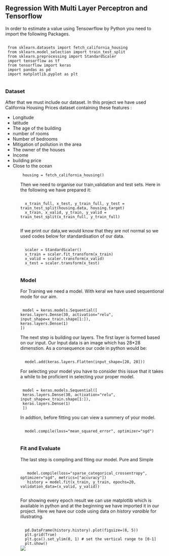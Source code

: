 <h2> Regression With Multi Layer Perceptron and Tensorflow</h2>
 
 
 <p> In order to estimate a value using Tensowrflow by Python you need to import the following Packages. </p>
 <code>
 from sklearn.datasets import fetch_california_housing
 from sklearn.model_selection import train_test_split
 from sklearn.preprocessing import StandardScaler
 import tensorflow as tf
 from tensorflow import keras
 import pandas as pd
 import matplotlib.pyplot as plt
 </code>
 
 <H3> Dataset </H3>
 
 <p> After that we must include our dataset. In this project we have used California Housing Prices dataset containing these features :  </p>
 
 <ul>
  <li>Longitude</li>
     <li>latitude</li>
     <li>The age of the building</li>
     <li>number of rooms</li>
     <li>Number of bedrooms</li>
     <li>Mitigation of pollution in the area</li>
     <li>The owner of the houses</li>
     <li>Income</li>
     <li>building price</li>
     <li>Close to the ocean</li>
 <ul>
  
<code> housing = fetch_california_housing()
</code>
<p> Then we need to organise our train,validation and test sets. Here in the following we have prepared it: </p>

  
<code>
  x_train_full, x_test, y_train_full, y_test = train_test_split(housing.data, housing.target)
  x_train, x_valid, y_train, y_valid = train_test_split(x_train_full, y_train_full)
 </code>
 
 <p> If we print our data,we would know that they are not normal so we used codes below for standardisation of our data.  </p>
 
 
  
 <code> 
  scaler = StandardScaler()
  x_train = scaler.fit_transform(x_train)
  x_valid = scaler.transform(x_valid)
  x_test = scaler.transform(x_test) 
 </code>
  
 <h3> Model </h3>
  <p> For Training we need a model. With keral we have used sequentional mode for our aim. </p>
  
<code>
 model = keras.models.Sequential([
keras.layers.Dense(30, activation="relu", input_shape=x_train.shape[1:]),
keras.layers.Dense(1)
])
</code>
<p> The next step is building our layers. The first layer is formed based on our input. Our Input data is an image which has 28*28 dimenstion. As a consequence our code in python would be:  </p>

<code> 
  model.add(keras.layers.Flatten(input_shape=[28, 28]))
</code>
 
 <p> For selecting your model you have to consider this issue that it takes a while to be proficient in selecting your proper model.</p>
 
<code>
 model = keras.models.Sequential([
 keras.layers.Dense(30, activation="relu", input_shape=x_train.shape[1:]),
 keras.layers.Dense(1)
 ])
</code>
 
 <p>
 In addtion, before fitting you can view a summery of your model.
 </p>
 <code>
  model.compile(loss="mean_squared_error", optimizer="sgd")
 </code>
 <h3> Fit and Evaluate </h3>
 <p>
 The last step is compiling and fiting our model. Pure and Simple
 </p>
 <code>
   model.compile(loss="sparse_categorical_crossentropy", optimizer="sgd", metrics=["accuracy"])
   history = model.fit(x_train, y_train, epochs=20, validation_data=(x_valid, y_valid))
 </code>

<p> 
 For showing every epoch result we can use matplotlib which is available in python and at the beginning we have imported it in our project. Here we have our code using data on <i> history varaible </i> for illustrating.
 </p>
 
 <code>
  pd.DataFrame(history.history).plot(figsize=(8, 5))
  plt.grid(True)
  plt.gca().set_ylim(0, 1) # set the vertical range to [0-1]
  plt.show()
</code>
 <img src='https://github.com/AIAML/Regression_using_multi_layer_perceptron/blob/master/myplot.png' />
